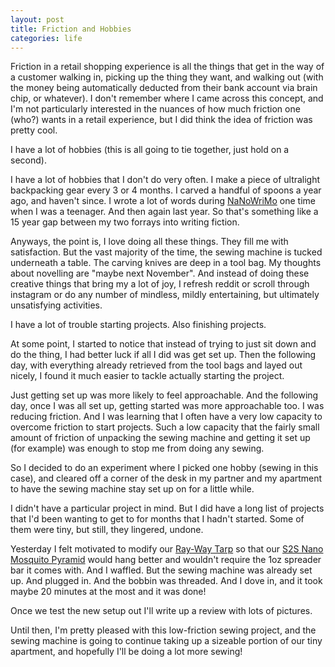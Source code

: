```yaml
---
layout: post
title: Friction and Hobbies
categories: life
---
```


Friction in a retail shopping experience is all the things that get in the way of a customer walking in, picking up the thing they want, and walking out (with the money being automatically deducted from their bank account via brain chip, or whatever). I don't remember where I came across this concept, and I'm not particularly interested in the nuances of how much friction one (who?) wants in a retail experience, but I did think the idea of friction was pretty cool.

I have a lot of hobbies (this is all going to tie together, just hold on a second).

I have a lot of hobbies that I don't do very often. I make a piece of ultralight backpacking gear every 3 or 4 months. I carved a handful of spoons a year ago, and haven't since. I wrote a lot of words during [NaNoWriMo](https://nanowrimo.org) one time when I was a teenager. And then again last year. So that's something like a 15 year gap between my two forrays into writing fiction.

Anyways, the point is, I love doing all these things. They fill me with satisfaction. But the vast majority of the time, the sewing machine is tucked underneath a table. The carving knives are deep in a tool bag. My thoughts about novelling are "maybe next November". And instead of doing these creative things that bring my a lot of joy, I refresh reddit or scroll through instagram or do any number of mindless, mildly entertaining, but ultimately unsatisfying activities.

I have a lot of trouble starting projects. Also finishing projects.

At some point, I started to notice that instead of trying to just sit down and do the thing, I had better luck if all I did was get set up. Then the following day, with everything already retrieved from the tool bags and layed out nicely, I found it much easier to tackle actually starting the project.

Just getting set up was more likely to feel approachable. And the following day, once I was all set up, getting started was more approachable too. I was reducing friction. And I was learning that I often have a very low capacity to overcome friction to start projects. Such a low capacity that the fairly small amount of friction of unpacking the sewing machine and getting it set up (for example) was enough to stop me from doing any sewing.

So I decided to do an experiment where I picked one hobby (sewing in this case), and cleared off a corner of the desk in my partner and my apartment to have the sewing machine stay set up on for a little while.

I didn't have a particular project in mind. But I did have a long list of projects that I'd been wanting to get to for months that I hadn't started. Some of them were tiny, but still, they lingered, undone.

Yesterday I felt motivated to modify our [Ray-Way Tarp](http://www.rayjardine.com/ray-way/Tarp-Kit/index.htm) so that our [S2S Nano Mosquito Pyramid](https://seatosummitusa.com/collections/mobile-outdoor/products/nano-mosquito-pyramid-net-with-insect-shield?variant=7896098963484) would hang better and wouldn't require the 1oz spreader bar it comes with. And I waffled. But the sewing machine was already set up. And plugged in. And the bobbin was threaded. And I dove in, and it took maybe 20 minutes at the most and it was done!

Once we test the new setup out I'll write up a review with lots of pictures.

Until then, I'm pretty pleased with this low-friction sewing project, and the sewing machine is going to continue taking up a sizeable portion of our tiny apartment, and hopefully I'll be doing a lot more sewing!
